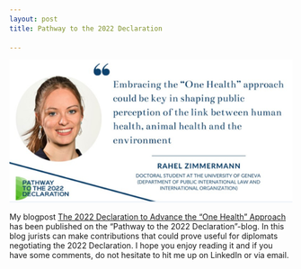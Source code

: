 ```yaml
---
layout: post
title: Pathway to the 2022 Declaration

---
```


![](/public/img_onehealth.png)

My blogpost [The 2022 Declaration to Advance the “One Health” Approach](https://www.pathway2022declaration.org/article/the-2022-declaration-to-advance-the-one-health-approach/)  has been published on the “Pathway to the 2022 Declaration”-blog. In this blog jurists can make contributions that could prove useful for diplomats negotiating the 2022 Declaration. I hope you enjoy reading it and if you have some comments, do not hesitate to hit me up on LinkedIn or via email.

